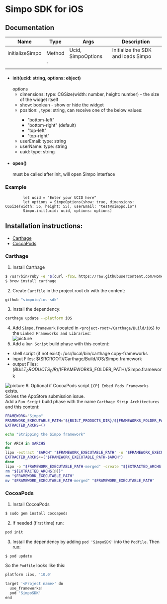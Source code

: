 # Simpo SDK for iOS

## Documentation

| Name            | Type      | Args    |Description        |
| ---             | ---       | ---     | ---               |
| initializeSimpo | Method    |Ucid, SimpoOptions   |Initialize the SDK and loads Simpo                   |
|  | `         |         |                   |


- #### init(ucid: string, options: object)
  options
    - dimensions: type: CGSize(width: number, height: number) - the size of the widget itself  
    - show: boolean - show or hide the widget 
    - position: <optional>, type: string, can receive one of the below values: 
      * "bottom-left"
      * "bottom-right" (default)
      * "top-left"
      * "top-right"
    - userEmail: <optional> type: string
    - userName: <optional> type: string
    - uuid: <optional> type: string
- #### open()
  must be called after init, will open Simpo interface
### Example
```
        let ucid = "Enter your UCID here"
        let options = SimpoOptions(show: true, dimensions: CGSize(width: 55, height: 55), userEmail: "test@simppo.io")
        Simpo.init(ucid: ucid, options: options)
```



## Installation instructions:
  - [Carthage](#carthage)
  - [CocoaPods](#cocoapods)

### Carthage

1. Install Carthage  
```bash
$ /usr/bin/ruby -e "$(curl -fsSL https://raw.githubusercontent.com/Homebrew/install/master/install)"
$ brew install carthage
```
2. Create `Cartfile` in the project root dir with the content:  
```bash
github "simpoio/ios-sdk"
```

3. Install the dependency:  
```bash
carthage update --platform iOS
```
4. Add `Simpo.framework` (located in `<project-root>/Carthage/Build/iOS`) to the `Linked Frameworks and Libraries`:  
![picture](http://uploads.simpo.io.s3.amazonaws.com/mobile/carthage1.png)
5. Add a `Run Script` build phase with this content: 
  - shell script (if not exist): /usr/local/bin/carthage copy-frameworks
  - input Files: $(SRCROOT)/Carthage/Build/iOS/Simpo.framework
  - output Files: $(BUILT_PRODUCTS_DIR)/$(FRAMEWORKS_FOLDER_PATH)/Simpo.framework
  
![picture](http://uploads.simpo.io.s3.amazonaws.com/mobile/carthage2.png)
6. Optional if CocoaPods script `[CP] Embed Pods Frameworks` exists.  
Solves the AppStore submission issue.  
Add a `Run Script` build phase with the name `Carthage Strip Architectures` and this content:
```bash
FRAMEWORK="Simpo"
FRAMEWORK_EXECUTABLE_PATH="${BUILT_PRODUCTS_DIR}/${FRAMEWORKS_FOLDER_PATH}/$FRAMEWORK.framework/$FRAMEWORK"
EXTRACTED_ARCHS=()

echo "Stripping the Simpo framework"

for ARCH in $ARCHS
do
lipo -extract "$ARCH" "$FRAMEWORK_EXECUTABLE_PATH" -o "$FRAMEWORK_EXECUTABLE_PATH-$ARCH"
EXTRACTED_ARCHS+=("$FRAMEWORK_EXECUTABLE_PATH-$ARCH")
done
lipo -o "$FRAMEWORK_EXECUTABLE_PATH-merged" -create "${EXTRACTED_ARCHS[@]}"
rm "${EXTRACTED_ARCHS[@]}"
rm "$FRAMEWORK_EXECUTABLE_PATH"
mv "$FRAMEWORK_EXECUTABLE_PATH-merged" "$FRAMEWORK_EXECUTABLE_PATH"
```

### CocoaPods

1. Install CocoaPods  
```bash
$ sudo gem install cocoapods
```
2. If needed (first time) run:
```bash
pod init
```
3. Install the dependency by adding `pod 'SimpoSDK'` into the `Podfile`. Then run:
```bash
$ pod update
```

So the `Podfile` looks like this:  
```bash
platform :ios, '10.0'

target '<Project name>' do
  use_frameworks!
  pod 'SimpoSDK'
end
````

